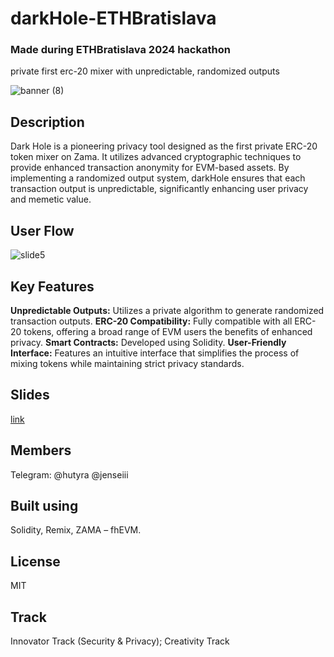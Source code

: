 # darkHole-ETHBratislava
### Made during ETHBratislava 2024 hackathon
private first erc-20 mixer with unpredictable, randomized outputs

![banner (8)](https://github.com/Benio501st/ETH_BTS_Hackathone/assets/101796507/1e05ae23-7a2e-4669-9344-b83c6dcd791b)

## Description
Dark Hole is a pioneering privacy tool designed as the first private ERC-20 token mixer on Zama. It utilizes advanced cryptographic techniques to provide enhanced transaction anonymity for EVM-based assets. By implementing a randomized output system, darkHole ensures that each transaction output is unpredictable, significantly enhancing user privacy and memetic value.

## User Flow
![slide5](https://github.com/Benio501st/ETH_BTS_Hackathone/assets/101796507/9f70e8ec-6fe6-45db-891e-276e2c9a43a4)

## Key Features
**Unpredictable Outputs:** Utilizes a private algorithm to generate randomized transaction outputs.
**ERC-20 Compatibility:** Fully compatible with all ERC-20 tokens, offering a broad range of EVM users the benefits of enhanced privacy.
**Smart Contracts:** Developed using Solidity.
**User-Friendly Interface:** Features an intuitive interface that simplifies the process of mixing tokens while maintaining strict privacy standards.

## Slides
[link]()

## Members 
Telegram: @hutyra @jenseiii

## Built using
Solidity, Remix, ZAMA – fhEVM.

## License
MIT

## Track
Innovator Track (Security & Privacy); Creativity Track
